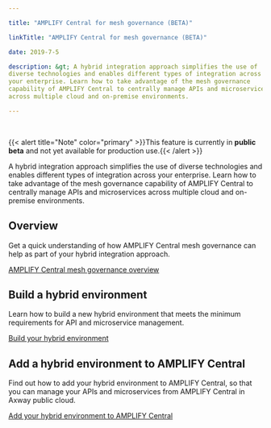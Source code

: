 ```yaml
---

title: "AMPLIFY Central for mesh governance (BETA)"

linkTitle: "AMPLIFY Central for mesh governance (BETA)"

date: 2019-7-5

description: &gt; A hybrid integration approach simplifies the use of
diverse technologies and enables different types of integration across
your enterprise. Learn how to take advantage of the mesh governance
capability of AMPLIFY Central to centrally manage APIs and microservices
across multiple cloud and on-premise environments.

---
```


﻿

{{&lt; alert title="Note" color="primary" &gt;}}This feature is
currently in **public beta** and not yet available for production
use.{{&lt; /alert &gt;}}

A hybrid integration approach simplifies the use of diverse technologies
and enables different types of integration across your enterprise. Learn
how to take advantage of the mesh governance capability of AMPLIFY
Central to centrally manage APIs and microservices across multiple cloud
and on-premise environments.

Overview
--------

Get a quick understanding of how AMPLIFY Central mesh governance can
help as part of your hybrid integration approach.

[AMPLIFY Central mesh governance overview](hybrid/hybrid_overview.htm)

Build a hybrid environment
--------------------------

Learn how to build a new hybrid environment that meets the minimum
requirements for API and microservice management.

[Build your hybrid environment](hybrid/build_hybrid_env.htm)

Add a hybrid environment to AMPLIFY Central
-------------------------------------------

Find out how to add your hybrid environment to AMPLIFY Central, so that
you can manage your APIs and microservices from AMPLIFY Central in Axway
public cloud.

[Add your hybrid environment to AMPLIFY
Central](hybrid/add_hybrid_env.htm)
